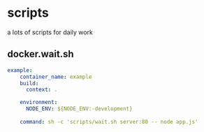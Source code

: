 # scripts
a lots of scripts for daily work


## docker.wait.sh
```yml
example:
    container_name: example
    build:
      context: .

    environment:
      NODE_ENV: ${NODE_ENV:-development}
    
    command: sh -c 'scripts/wait.sh server:80 -- node app.js'
```